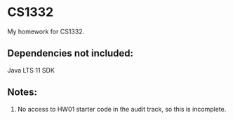 # CS1332

My homework for CS1332.

## Dependencies not included:

Java LTS 11 SDK

## Notes:

1. No access to HW01 starter code in the audit track, so this is incomplete.
